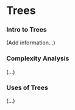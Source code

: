 # Trees
### **Intro to Trees**
(Add information...)

### **Complexity Analysis**
(...)

### **Uses of Trees**
(...)
